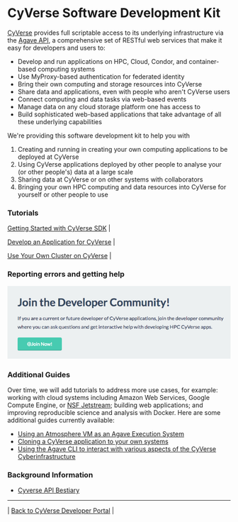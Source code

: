 # CyVerse Software Development Kit

[CyVerse](https://www.cyverse.org) provides full scriptable access 
to its underlying infrastructure via the [Agave API](https://www.agaveapi.co), 
a comprehensive set of RESTful web services that make it easy for developers and users to:
* Develop and run applications on HPC, Cloud, Condor, and container-based computing systems
* Use MyProxy-based authentication for federated identity
* Bring their own computing and storage resources into CyVerse
* Share data and applications, even with people who aren't CyVerse users
* Connect computing and data tasks via web-based events
* Manage data on any cloud storage platform one has access to
* Build sophisticated web-based applications that take advantage of all these underlying capabilities

We're providing this software development kit to help you with

1. Creating and running in creating your own computing applications to be deployed at CyVerse
2. Using CyVerse applications deployed by other people to analyse your (or other people's) data at a large scale
3. Sharing data at CyVerse or on other systems with collaborators
4. Bringing your own HPC computing and data resources into CyVerse for yourself or other people to use

### Tutorials

[Getting Started with CyVerse SDK](getting-started.md) | 

[Develop an Application for CyVerse](app-dev.md) | 

[Use Your Own Cluster on CyVerse](register-your-cluster.md) |

### Reporting errors and getting help
<a href="slackin_agaveapi.html"><img src="join_developer_community.png"></a>

### Additional Guides
Over time, we will add tutorials to address more use cases, 
for example: working with cloud systems including Amazon Web Services, 
Google Compute Engine, or [NSF Jetstream](https://use.jetstream-cloud.org/); 
building web applications; and improving reproducible science and analysis with Docker. 
Here are some additional guides currently available:

* [Using an Atmosphere VM as an Agave Execution System](atmo-system.md)
* [Cloning a CyVerse application to your own systems](iplant-clone-app.md)
* [Using the Agave CLI to interact with various aspects of the CyVerse Cyberinfrastructure](https://github.com/wjallen/using-agave)

### Background Information

* [Cyverse API Bestiary](apis/cyverse-api-universe.md)

---

| [Back to CyVerse Developer Portal](../index.md) |

